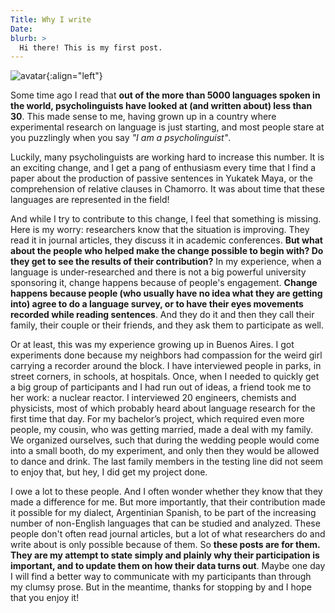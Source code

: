 ```yaml
---
Title: Why I write
Date:
blurb: >
  Hi there! This is my first post.
---
```


![avatar]({filename}/images/sol_avatar.png){:align="left"}

Some time ago I read that **out of the more than 5000 languages spoken in the world, psycholinguists have looked at (and written about) less than 30**. This made sense to me, having grown up in a country where  experimental research on language is just starting, and most people stare at you puzzlingly when you say *"I am a psycholinguist"*.

Luckily, many psycholinguists are working hard to increase this number. It is an exciting change, and I get a pang of enthusiasm every time that I find a paper about the production of passive sentences in Yukatek Maya, or the comprehension of relative clauses in Chamorro. It was about time that these languages are represented in the field!

And while I try to contribute to this change, I feel that something is missing. Here is my worry: researchers know that the situation is improving. They read it in journal articles, they discuss it in academic conferences. **But what about the people who helped make the change possible to begin with? Do they get to see the results of their contribution?** In my experience, when a language is under-researched and there is not a big powerful university sponsoring it, change happens because of people's engagement. **Change happens because people (who usually have no idea what they are getting into) agree to do a language survey, or to have their eyes movements recorded while reading sentences**. And they do it and then they call their family, their couple or their friends, and they ask them to participate as well.

Or at least, this was my experience growing up in Buenos Aires. I got experiments done because my neighbors had compassion for the weird girl carrying a recorder around the block. I have interviewed people in parks, in street corners, in schools, at hospitals. Once, when I needed to quickly get a big group of participants and I had run out of ideas, a friend took me to her work: a nuclear reactor. I interviewed 20 engineers, chemists and physicists, most of which probably heard about language research for the first time that day. For my bachelor’s project, which required even more people, my cousin, who was getting married, made a deal with my family. We organized ourselves, such that during the wedding people would come into a small booth, do my experiment, and only then they would be allowed to dance and drink. The last family members in the testing line did not seem to enjoy that, but hey, I did get my project done.

I owe a lot to these people. And I often wonder whether they know that they made a difference for me. But more importantly, that their contribution made it possible for my dialect, Argentinian Spanish, to be part of the increasing number of non-English languages that can be studied and analyzed. These people don't often read journal articles, but a lot of what researchers do and write about is only possible because of them.
So **these posts are for them. They are my attempt to state simply and plainly why their participation is important, and to update them on how their data turns out**. Maybe one day I will find a better way to communicate with my participants than through my clumsy prose. But in the meantime, thanks for stopping by and I hope that you enjoy it!           

